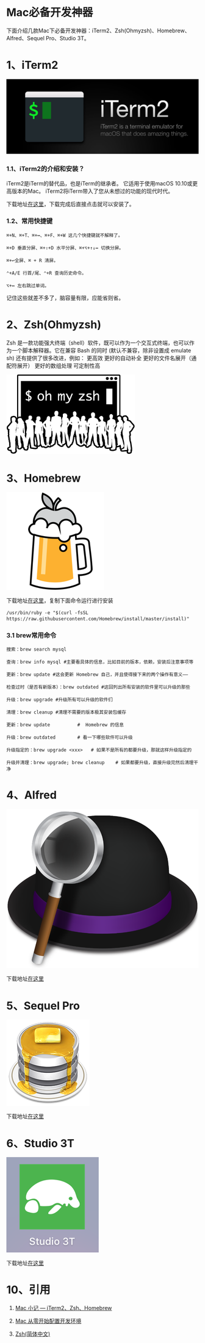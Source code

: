 # Mac必备开发神器
下面介绍几款Mac下必备开发神器：iTerm2、Zsh(Ohmyzsh)、Homebrew、Alfred、Sequel Pro、Studio 3T。

# 1、iTerm2
![iTerm2](./imgs/iterm2.jpg)

### 1.1、iTerm2的介绍和安装？
iTerm2是iTerm的替代品，也是iTerm的继承者。 它适用于使用macOS 10.10或更高版本的Mac。 iTerm2将iTerm带入了您从未想过的功能的现代时代。

下载地址[在这里](https://www.iterm2.com/)，下载完成后直接点击就可以安装了。

### 1.2、常用快捷键

```
⌘+N、⌘+T、⌘+↔、⌘+F、⌘+W 这几个快捷键就不解释了。

⌘+D 垂直分屏、⌘+⇧+D 水平分屏、⌘+⌥+↑↓↔ 切换分屏。

⌘+↩全屏、⌘ + R 清屏。

⌃+A/E 行首/尾、⌃+R 查询历史命令。

⌥+↔ 左右跳过单词。
```

记住这些就差不多了，脑容量有限，应能省则省。

# 2、Zsh(Ohmyzsh)
Zsh 是一款功能强大终端（shell）软件，既可以作为一个交互式终端，也可以作为一个脚本解释器。它在兼容 Bash 的同时 (默认不兼容，除非设置成 emulate sh) 还有提供了很多改进，例如：
更高效
更好的自动补全
更好的文件名展开（通配符展开）
更好的数组处理
可定制性高

![Ohmyzsh](./imgs/OMZLogo_BnW.png)


# 3、Homebrew
![Homebrew](./imgs/homebrew.png)

下载地址[在这里](https://brew.sh/)，复制下面命令运行进行安装
```
/usr/bin/ruby -e "$(curl -fsSL https://raw.githubusercontent.com/Homebrew/install/master/install)"
```

### 3.1 brew常用命令
```
搜索：brew search mysql

查询：brew info mysql #主要看具体的信息，比如目前的版本，依赖，安装后注意事项等

更新：brew update #这会更新 Homebrew 自己，并且使得接下来的两个操作有意义——

检查过时（是否有新版本）：brew outdated #这回列出所有安装的软件里可以升级的那些

升级：brew upgrade #升级所有可以升级的软件们

清理：brew cleanup #清理不需要的版本极其安装包缓存

更新：brew update          #  Homebrew 的信息

升级：brew outdated        # 看一下哪些软件可以升级

升级指定的：brew upgrade <xxx>   # 如果不是所有的都要升级，那就这样升级指定的
 
升级并清理：brew upgrade; brew cleanup    # 如果都要升级，直接升级完然后清理干净
```

# 4、Alfred
![4、Alfred](./imgs/alfred.png)

下载地址[在这里](https://www.alfredapp.com/)

# 5、Sequel Pro
![SequelPro](./imgs/sequel_pro.png)

下载地址[在这里](http://www.sequelpro.com/)


# 6、Studio 3T
![Studio3T](./imgs/studio3t.png)

下载地址[在这里](https://studio3t.com/)

# 10、引用
1. [Mac 小记 — iTerm2、Zsh、Homebrew](https://www.cnblogs.com/youclk/p/8125305.html)

2. [Mac 从零开始配置开发环境](https://www.codecasts.com/series/setup-a-mac-dev-machine)

3. [Zsh(简体中文)](https://wiki.archlinux.org/index.php/Zsh_(%E7%AE%80%E4%BD%93%E4%B8%AD%E6%96%87))